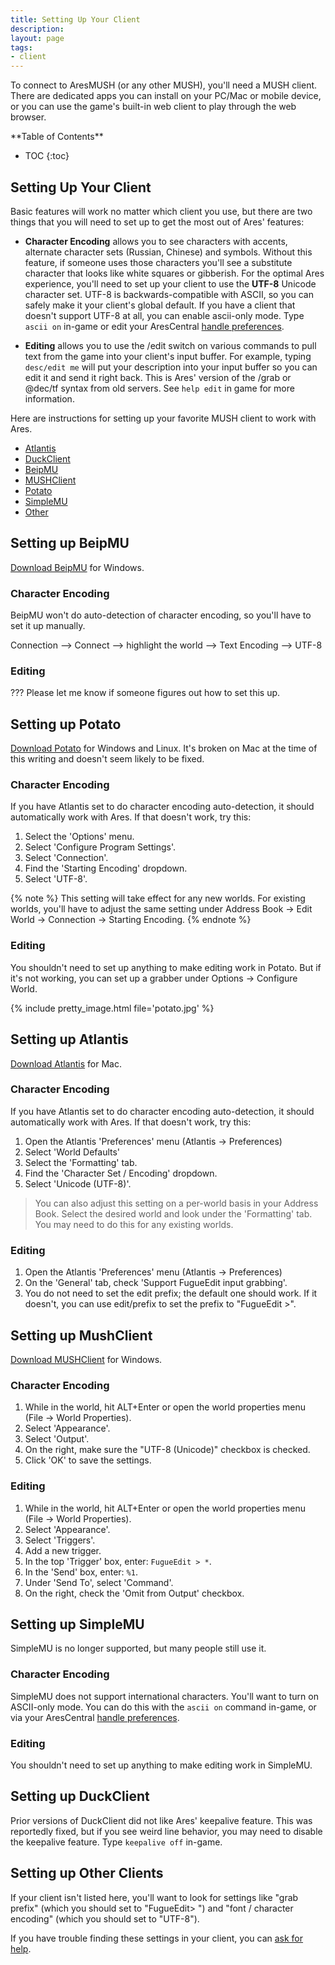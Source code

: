 ```yaml
---
title: Setting Up Your Client
description:
layout: page
tags: 
- client
---
```


To connect to AresMUSH (or any other MUSH), you'll need a MUSH client.  There are dedicated apps you can install on your PC/Mac or mobile device, or you can use the game's built-in web client to play through the web browser.

<div id="inline_toc" markdown="1">
**Table of Contents**

* TOC
{:toc}
</div>

## Setting Up Your Client

Basic features will work no matter which client you use, but there are two things that you will need to set up to get the most out of Ares' features:

* **Character Encoding** allows you to see characters with accents, alternate character sets (Russian, Chinese) and symbols.  Without this feature, if someone uses those characters you'll see a substitute character that looks like white squares or gibberish.  For the optimal Ares experience, you'll need to set up your client to use the **UTF-8** Unicode character set.  UTF-8 is backwards-compatible with ASCII, so you can safely make it your client's global default.  If you have a client that doesn't support UTF-8 at all, you can enable ascii-only mode.  Type `ascii on` in-game or edit your AresCentral [handle preferences](/handles).

* **Editing** allows you to use the /edit switch on various commands to pull text from the game into your client's input buffer.  For example, typing `desc/edit me` will put your description into your input buffer so you can edit it and send it right back.  This is Ares' version of the /grab or @dec/tf syntax from old servers.  See `help edit` in game for more information.


Here are instructions for setting up your favorite MUSH client to work with Ares.

* [Atlantis](/clients.html#atlantis)
* [DuckClient](/clients.html#duckclient)
* [BeipMU](/clients.html#beipmu)
* [MUSHClient](/clients.html#mushclient)
* [Potato](/clients.html#potato)
* [SimpleMU](/clients.html#simplemu)
* [Other](/clients.html#other)

<a name="beipmu"/>

## Setting up BeipMU

[Download BeipMU](http://www.potatomushclient.com/) for Windows.

### Character Encoding

BeipMU won't do auto-detection of character encoding, so you'll have to set it up manually.

Connection --> Connect --> highlight the world --> Text Encoding --> UTF-8

### Editing

??? Please let me know if someone figures out how to set this up.

<a name="potato" />

## Setting up Potato

[Download Potato](http://www.potatomushclient.com/) for Windows and Linux.  It's broken on Mac at the time of this writing and doesn't seem likely to be fixed.

### Character Encoding

If you have Atlantis set to do character encoding auto-detection, it should automatically work with Ares.  If that doesn't work, try this:

1. Select the 'Options' menu.
2. Select 'Configure Program Settings'.
3. Select 'Connection'.
4. Find the 'Starting Encoding' dropdown.
5. Select 'UTF-8'.

{% note %} 
This setting will take effect for any new worlds.  For existing worlds, you'll have to adjust the same setting under Address Book -> Edit World -> Connection -> Starting Encoding.
{% endnote %}

### Editing

You shouldn't need to set up anything to make editing work in Potato.  But if it's not working, you can set up a grabber under Options -> Configure World.

{% include pretty_image.html file='potato.jpg' %}


<a name="atlantis" />

## Setting up Atlantis

[Download Atlantis](http://www.riverdark.net/atlantis/) for Mac.

### Character Encoding

If you have Atlantis set to do character encoding auto-detection, it should automatically work with Ares.  If that doesn't work, try this:

1. Open the Atlantis 'Preferences' menu (Atlantis -> Preferences)
2. Select 'World Defaults'
3. Select the 'Formatting' tab.
4. Find the 'Character Set / Encoding' dropdown.
5. Select 'Unicode (UTF-8)'.

> You can also adjust this setting on a per-world basis in your Address Book.  Select the desired world and look under the 'Formatting' tab.  You may need to do this for any existing worlds.

### Editing

1. Open the Atlantis 'Preferences' menu (Atlantis -> Preferences)
2. On the 'General' tab, check 'Support FugueEdit input grabbing'.
3. You do not need to set the edit prefix; the default one should work.  If it doesn't, you can use edit/prefix to set the prefix to "FugueEdit >".

<a name="mushclient" />

## Setting up MushClient

[Download MUSHClient](http://www.gammon.com.au/mushclient/mushclient.htm) for Windows.

### Character Encoding

1. While in the world, hit ALT+Enter or open the world properties menu (File -> World Properties). 
2. Select 'Appearance'.
3. Select 'Output'.
4. On the right, make sure the "UTF-8 (Unicode)" checkbox is checked.
5. Click 'OK' to save the settings.

### Editing

1. While in the world, hit ALT+Enter or open the world properties menu (File -> World Properties). 
2. Select 'Appearance'.
3. Select 'Triggers'.
4. Add a new trigger.
5. In the top 'Trigger' box, enter:  `FugueEdit > *`.
6. In the 'Send' box, enter: `%1`.
7. Under 'Send To', select 'Command'.
8. On the right, check the 'Omit from Output' checkbox.

<a name="simplemu" />

## Setting up SimpleMU

SimpleMU is no longer supported, but many people still use it.

### Character Encoding

SimpleMU does not support international characters.  You'll want to turn on ASCII-only mode.  You can do this with the `ascii on` command in-game, or via your AresCentral [handle preferences](/handles).

### Editing

You shouldn't need to set up anything to make editing work in SimpleMU.

<a name="duckclient" />

## Setting up DuckClient

Prior versions of DuckClient did not like Ares' keepalive feature.  This was reportedly fixed, but if you see weird line behavior, you may need to disable the keepalive feature.  Type `keepalive off` in-game.

<a name="other" />

## Setting up Other Clients

If your client isn't listed here, you'll want to look for settings like "grab prefix" (which you should set to "FugueEdit> ") and "font / character encoding" (which you should set to "UTF-8").

If you have trouble finding these settings in your client, you can [ask for help](/feedback.html).